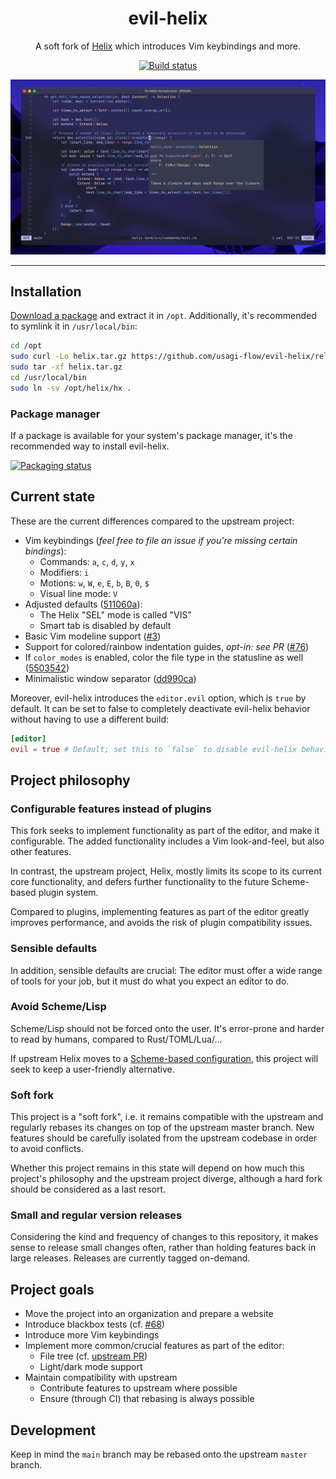 <div align="center">

<h1>evil-helix</h1>

A soft fork of [Helix](https://helix-editor.com) which introduces Vim keybindings and more.

[![Build status](https://img.shields.io/github/actions/workflow/status/usagi-flow/evil-helix/evil-build-tag.yml?style=for-the-badge&logo=github)](https://github.com/usagi-flow/evil-helix/actions/workflows/evil-build-tag.yml)

![Screenshot](./screenshot.png)

<hr />

</div>

## Installation

[Download a package](https://github.com/usagi-flow/evil-helix/releases) and extract it in `/opt`. Additionally, it's recommended to symlink it in `/usr/local/bin`:

```sh
cd /opt
sudo curl -Lo helix.tar.gz https://github.com/usagi-flow/evil-helix/releases/download/release-<VERSION>/helix-<ARCH>-<OS>.tar.gz
sudo tar -xf helix.tar.gz
cd /usr/local/bin
sudo ln -sv /opt/helix/hx .
```

### Package manager

If a package is available for your system's package manager, it's the recommended way to install evil-helix.

[![Packaging status](https://repology.org/badge/vertical-allrepos/evil-helix.svg)](https://repology.org/project/evil-helix/versions)

## Current state

These are the current differences compared to the upstream project:

-	Vim keybindings (_feel free to file an issue if you're missing certain bindings_):
	-	Commands: `a`, `c`, `d`, `y`, `x`
	-	Modifiers: `i`
	-	Motions: `w`, `W`, `e`, `E`, `b`, `B`, `0`, `$`
	-	Visual line mode: `V`
-	Adjusted defaults ([511060a](https://github.com/usagi-flow/evil-helix/commit/511060abcfcbe9377ec50e8a0ecaf4c0660776bb)):
	-	The Helix "SEL" mode is called "VIS"
	-	Smart tab is disabled by default
-	Basic Vim modeline support ([#3](https://github.com/usagi-flow/evil-helix/pull/3))
-	Support for colored/rainbow indentation guides, _opt-in: see PR_ ([#76](https://github.com/usagi-flow/evil-helix/pull/76))
-	If `color_modes` is enabled, color the file type in the statusline as well ([5503542](https://github.com/usagi-flow/evil-helix/commit/5503542c0314936ea91464f2944666ed42fea86c))
-	Minimalistic window separator ([dd990ca](https://github.com/usagi-flow/evil-helix/commit/dd990cad1cb92a024321aca19728c68cb066dd09))

Moreover, evil-helix introduces the `editor.evil` option, which is `true` by default. It can be set to false to completely deactivate evil-helix behavior without having to use a different build:

```toml
[editor]
evil = true # Default; set this to `false` to disable evil-helix behavior
```

## Project philosophy

### Configurable features instead of plugins

This fork seeks to implement functionality as part of the editor, and make it configurable.
The added functionality includes a Vim look-and-feel, but also other features.

In contrast, the upstream project, Helix, mostly limits its scope to its current core functionality, and defers further functionality to the future Scheme-based plugin system.

Compared to plugins, implementing features as part of the editor greatly improves performance, and avoids the risk of plugin compatibility issues.

### Sensible defaults

In addition, sensible defaults are crucial:
The editor must offer a wide range of tools for your job, but it must do what you expect an editor to do.

### Avoid Scheme/Lisp

Scheme/Lisp should not be forced onto the user.
It's error-prone and harder to read by humans, compared to Rust/TOML/Lua/...

If upstream Helix moves to a [Scheme-based configuration](https://github.com/helix-editor/helix/issues/10389),
this project will seek to keep a user-friendly alternative.

### Soft fork

This project is a "soft fork", i.e. it remains compatible with the upstream and regularly rebases its changes on top of the upstream master branch. New features should be carefully isolated from the upstream codebase in order to avoid conflicts.

Whether this project remains in this state will depend on how much this project's philosophy and the upstream project diverge, although a hard fork should be considered as a last resort.

### Small and regular version releases

Considering the kind and frequency of changes to this repository, it makes sense to release small changes often, rather than holding features back in large releases. Releases are currently tagged on-demand.

## Project goals

-	Move the project into an organization and prepare a website
-	Introduce blackbox tests (cf. [#68](https://github.com/usagi-flow/evil-helix/issues/68))
-	Introduce more Vim keybindings
-	Implement more common/crucial features as part of the editor:
	-	File tree (cf. [upstream PR](https://github.com/helix-editor/helix/pull/5768))
	-	Light/dark mode support
-	Maintain compatibility with upstream
	-	Contribute features to upstream where possible
	-	Ensure (through CI) that rebasing is always possible

## Development

Keep in mind the `main` branch may be rebased onto the upstream `master` branch.
